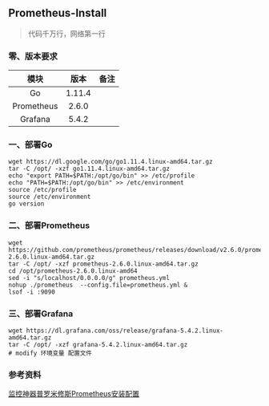 ## Prometheus-Install
> 代码千万行，网络第一行

### 零、版本要求
|模块|版本|备注|
|:---:|:---:|:---:|
|Go|1.11.4||
|Prometheus|2.6.0||
|Grafana|5.4.2||

### 一、部署Go
```
wget https://dl.google.com/go/go1.11.4.linux-amd64.tar.gz
tar -C /opt/ -xzf go1.11.4.linux-amd64.tar.gz
echo "export PATH=$PATH:/opt/go/bin" >> /etc/profile
echo "PATH=$PATH:/opt/go/bin" >> /etc/environment
source /etc/profile
source /etc/environment
go version
```

### 二、部署Prometheus
```
wget https://github.com/prometheus/prometheus/releases/download/v2.6.0/prometheus-2.6.0.linux-amd64.tar.gz
tar -C /opt/ -xzf prometheus-2.6.0.linux-amd64.tar.gz
cd /opt/prometheus-2.6.0.linux-amd64
sed -i "s/localhost/0.0.0.0/g" prometheus.yml
nohup ./prometheus  --config.file=prometheus.yml &
lsof -i :9090
```

### 三、部署Grafana
```
wget https://dl.grafana.com/oss/release/grafana-5.4.2.linux-amd64.tar.gz
tar -C /opt/ -xzf grafana-5.4.2.linux-amd64.tar.gz
# modify 环境变量 配置文件
```

### 参考资料
[监控神器普罗米修斯Prometheus安装配置](https://blog.csdn.net/ywd1992/article/details/85989259)
